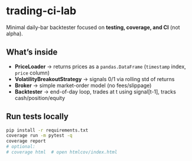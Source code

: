 # trading-ci-lab

Minimal daily-bar backtester focused on **testing, coverage, and CI** (not alpha).

## What’s inside
- **PriceLoader** → returns prices as a `pandas.DataFrame` (`timestamp` index, `price` column)
- **VolatilityBreakoutStrategy** → signals 0/1 via rolling std of returns
- **Broker** → simple market-order model (no fees/slippage)
- **Backtester** → end-of-day loop, trades at t using signal[t-1], tracks cash/position/equity

## Run tests locally
```bash
pip install -r requirements.txt
coverage run -m pytest -q
coverage report
# optional:
# coverage html  # open htmlcov/index.html
